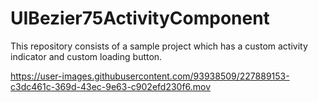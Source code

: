 # UIBezier75ActivityComponent
This repository consists of a sample project which has a custom activity indicator and custom loading button.



https://user-images.githubusercontent.com/93938509/227889153-c3dc461c-369d-43ec-9e63-c902efd230f6.mov

